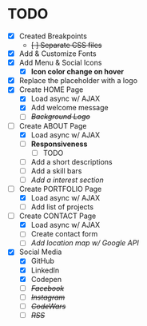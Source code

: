 # TODO

* [x] Created Breakpoints
    * ~~[ ] Separate CSS files~~
* [x] Add & Customize Fonts
* [x] Add Menu & Social Icons
    * [x] **Icon color change on hover**
* [x] Replace the placeholder with a logo
* [x] Create HOME Page
    * [x] Load async w/ AJAX
    * [x] Add welcome message
    * [ ] ~~_Background Logo_~~
* [ ] Create ABOUT Page
    * [x] Load async w/ AJAX
	* [ ] **Responsiveness**
		* [ ] TODO
    * [ ] Add a short descriptions
    * [ ] Add a skill bars
    * [ ] _Add a interest section_
* [ ] Create PORTFOLIO Page
	* [x] Load async w/ AJAX
	* [ ] Add list of projects
* [ ] Create CONTACT Page
	* [x] Load async w/ AJAX
    * [ ] Create contact form
    * [ ] _Add location map w/ Google API_
* [x] Social Media
    * [x] GitHub
    * [x] LinkedIn
    * [x] Codepen
    * [ ] ~~_Facebook_~~
    * [ ] ~~_Instagram_~~
    * [ ] ~~_CodeWars_~~
    * [ ] ~~_RSS_~~
